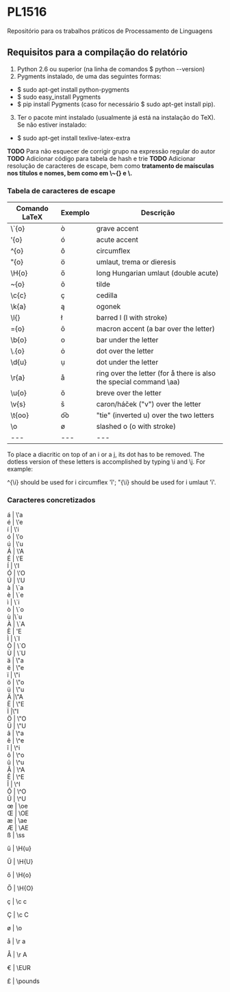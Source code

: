 # PL1516
Repositório para os trabalhos práticos de Processamento de Linguagens

## Requisitos para a compilação do relatório
  
  1. Python 2.6 ou superior (na linha de comandos $ python --version)
  2. Pygments instalado, de uma das seguintes formas:
  * $ sudo apt-get install python-pygments
  * $ sudo easy_install Pygments
  * $ pip install Pygments (caso for necessário $ sudo apt-get install pip).
  3. Ter o pacote mint instalado (usualmente já está na instalação do TeX). Se
     não estiver instalado:
  * $ sudo apt-get install texlive-latex-extra



**TODO** Para não esquecer de corrigir grupo na expressão regular do autor
**TODO** Adicionar código para tabela de hash e trie
**TODO** Adicionar resolução de caracteres de escape, bem como **tratamento de
maísculas nos títulos e nomes, bem como em \\~{} e \\.**



### Tabela de caracteres de escape

|Comando LaTeX  | Exemplo   |     Descrição
|---            |---        |---                                                                     |
|\\`{o}          |   ò       |      grave accent                                                      |     
|\'{o}          |   ó       |      acute accent                                                      |        
|\^{o}          |   ô       |      circumflex                                                        |      
|\"{o}          |   ö       |      umlaut, trema or dieresis                                         |     
|\H{o}          |   ő       |      long Hungarian umlaut (double acute)                              |     
|\~{o}          |   õ       |      tilde                                                             |        
|\c{c}          |   ç       |      cedilla                                                           |   
|\k{a}          |   ą       |      ogonek                                                            | 
|\l{}           |   ł       |      barred l (l with stroke)                                          |  
|\={o}          |   ō       |      macron accent (a bar over the letter)                             |      
|\b{o}          |   o       |      bar under the letter                                              |    
|\\.{o}          |   ȯ       |      dot over the letter                                               |  
|\d{u}          |   ụ       |      dot under the letter                                              | 
|\r{a}          |   å       |      ring over the letter (for å there is also the special command \aa)|  
|\u{o}          |   ŏ       |      breve over the letter                                             |  
|\v{s}          |   š       |      caron/háček ("v") over the letter                                 | 
|\t{oo}         |  o͡o       |     "tie" (inverted u) over the two letters                            |     
|\o             |   ø       |      slashed o (o with stroke)                                         |  
|---            |---        | ---                                                                      

To place a diacritic on top of an i or a j, its dot has to be removed. The dotless version of these letters is accomplished by typing \i and \j. For example:

   \^{\i} should be used for i circumflex 'î';
   \"{\i} should be used for i umlaut 'ï'.

### Caracteres concretizados 

  á | \\'a     
  é | \\'e     
  í | \\'i     
  ó | \\'o     
  ú | \\'u    
  Á | \\'A     
  É | \\'E     
  Í | \\'I     
  Ó | \\'O     
  Ú | \\'U    
  à | \\\`a     
  è | \\\`e     
  ì | \\\`i     
  ò | \\\`o     
  ù |\\\`u    
  À | \\\`A     
  È | \'E     
  Ì | \\\`I     
  Ò | \\\`O     
  Ù | \\\`U    
  ä | \\"a     
  ë | \\"e     
  ï | \\"i     
  ö | \\"o     
  ü | \\"u    
  Ä |\\"A     
  Ë | \\"E     
  Ï |\\"I     
  Ö | \\"O     
  Ü | \\"U    
  â | \\^a     
  ê | \\^e     
  î | \\^i     
  ô | \\^o     
  û | \\^u    
  Â | \\^A     
  Ê | \\^E     
  Î | \\^I     
  Ô | \\^O     
  Û | \\^U    
  œ | \\oe     
  Œ | \\OE     
  æ | \\ae     
  Æ | \\AE     
  ß | \\ss  
  
  ű | \H{u}   
  
  Ű | \H{U}  
  
  ő | \H{o} 
  
  Ő | \H{O} 
  
  ç | \c c
  
  Ç | \c C
  
  ø | \o  
  
  å | \r a
  
  Å | \r A
  
  € | \EUR  
  
  £ | \pounds 
  
